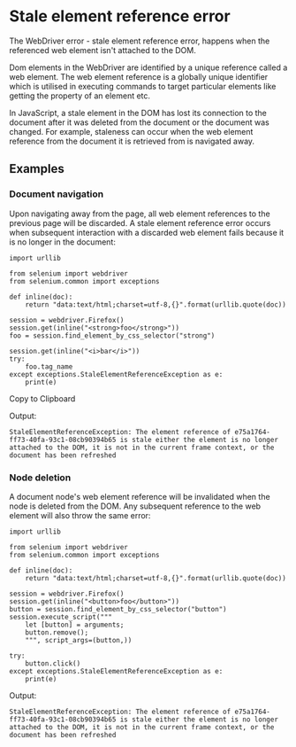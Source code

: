# Stale element reference error

The WebDriver error - stale element reference error, happens when the referenced web element isn't attached to the DOM.

Dom elements in the WebDriver are identified by a unique reference called a web element. The web element reference is a globally unique identifier   which is utilised in executing commands to target particular elements like getting the property of an element etc.

In JavaScript, a stale element in the DOM has lost its connection to the document after it was deleted from the document or the document was changed. For example, staleness can occur when the web element reference from the document it is retrieved from is navigated away.

## Examples

### Document navigation

Upon navigating away from the page, all web element references to the previous page will be discarded. A stale element reference error occurs when subsequent interaction with a discarded web element fails because it is no longer in the document: 

```
import urllib

from selenium import webdriver
from selenium.common import exceptions

def inline(doc):
    return "data:text/html;charset=utf-8,{}".format(urllib.quote(doc))

session = webdriver.Firefox()
session.get(inline("<strong>foo</strong>"))
foo = session.find_element_by_css_selector("strong")

session.get(inline("<i>bar</i>"))
try:
    foo.tag_name
except exceptions.StaleElementReferenceException as e:
    print(e)

```

Copy to Clipboard

Output:

	StaleElementReferenceException: The element reference of e75a1764-ff73-40fa-93c1-08cb90394b65 is stale either the element is no longer attached to the DOM, it is not in the current frame context, or the document has been refreshed

### Node deletion

A document node's web element reference will be invalidated when the node is deleted from the DOM. Any subsequent reference to the web element will also throw the same error:

```
import urllib

from selenium import webdriver
from selenium.common import exceptions

def inline(doc):
    return "data:text/html;charset=utf-8,{}".format(urllib.quote(doc))

session = webdriver.Firefox()
session.get(inline("<button>foo</button>"))
button = session.find_element_by_css_selector("button")
session.execute_script("""
    let [button] = arguments;
    button.remove();
    """, script_args=(button,))

try:
    button.click()
except exceptions.StaleElementReferenceException as e:
    print(e)
```

Output:

	StaleElementReferenceException: The element reference of e75a1764-ff73-40fa-93c1-08cb90394b65 is stale either the element is no longer attached to the DOM, it is not in the current frame context, or the document has been refreshed
